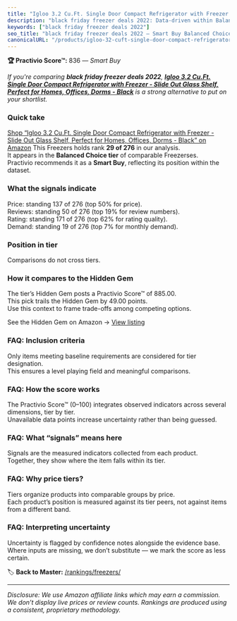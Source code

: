 ```yaml
---
title: "Igloo 3.2 Cu.Ft. Single Door Compact Refrigerator with Freezer - Slide Out Glass Shelf, Perfect for Homes, Offices, Dorms - Black"
description: "black friday freezer deals 2022: Data-driven within Balanced Choice ranking using the Practivio Score™. Positioned by quality, value, demand, findability, mome…"
keywords: ["black friday freezer deals 2022"]
seo_title: "black friday freezer deals 2022 — Smart Buy Balanced Choice (2025)"
canonicalURL: "/products/igloo-32-cuft-single-door-compact-refrigerator-with-freezer-slide-out-glass-shelf-perfect-for-homes-offices-dorms-black-B0CCF8CY8B/"
---
```


**🏆 Practivio Score™:** 836 — _Smart Buy_


*If you're comparing **black friday freezer deals 2022**, **[Igloo 3.2 Cu.Ft. Single Door Compact Refrigerator with Freezer - Slide Out Glass Shelf, Perfect for Homes, Offices, Dorms - Black](https://www.amazon.com/dp/B0CCF8CY8B?tag=practivio-20)** is a strong alternative to put on your shortlist.*
### Quick take
[Shop “Igloo 3.2 Cu.Ft. Single Door Compact Refrigerator with Freezer - Slide Out Glass Shelf, Perfect for Homes, Offices, Dorms - Black” on Amazon](https://www.amazon.com/dp/B0CCF8CY8B?tag=practivio-20)
This Freezers holds rank **29 of 276** in our analysis.  
It appears in the **Balanced Choice tier** of comparable Freezerses.  
Practivio recommends it as a **Smart Buy**, reflecting its position within the dataset.

### What the signals indicate
Price: standing 137 of 276 (top 50% for price).  
Reviews: standing 50 of 276 (top 19% for review numbers).  
Rating: standing 171 of 276 (top 62% for rating quality).  
Demand: standing 19 of 276 (top 7% for monthly demand).

### Position in tier
Comparisons do not cross tiers.

### How it compares to the Hidden Gem
The tier’s Hidden Gem posts a Practivio Score™ of 885.00.  
This pick trails the Hidden Gem by 49.00 points.  
Use this context to frame trade-offs among competing options.  

See the Hidden Gem on Amazon → [View listing](https://www.amazon.com/dp/B08D9M14JG?tag=practivio-20)

### FAQ: Inclusion criteria
Only items meeting baseline requirements are considered for tier designation.  
This ensures a level playing field and meaningful comparisons.

### FAQ: How the score works
The Practivio Score™ (0–100) integrates observed indicators across several dimensions, tier by tier.  
Unavailable data points increase uncertainty rather than being guessed.

### FAQ: What “signals” means here
Signals are the measured indicators collected from each product.  
Together, they show where the item falls within its tier.

### FAQ: Why price tiers?
Tiers organize products into comparable groups by price.  
Each product’s position is measured against its tier peers, not against items from a different band.

### FAQ: Interpreting uncertainty
Uncertainty is flagged by confidence notes alongside the evidence base.  
Where inputs are missing, we don’t substitute — we mark the score as less certain.


🏷️ **Back to Master:** [/rankings/freezers/](/rankings/freezers/)

---
_Disclosure: We use Amazon affiliate links which may earn a commission. We don’t display live prices or review counts. Rankings are produced using a consistent, proprietary methodology._
